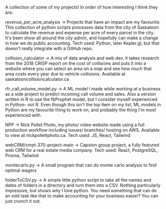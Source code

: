 A collection of some of my projects! In order of how interesting I think they are:

revenue_per_acre_analysis -> Projects that have an impact are my favourite. This collection of python scripts processes data from the city of Saskatoon to calculate the revenue and expense per acre of every parcel in the city. It's been show all around the city admin, and hopefully can make a change in how we do public accounting. Tech used: Python, later Kepler.gl, but that doesn't really integrate with a GitHub repo.

collision_calculator -> A mix of data analysis and web dev, it takes research from the 2018 CRISP report on the cost of collisions and puts it into a website where you can select an area on a map and see how much that area costs every year due to vehicle collisions. Available at saskatooncollisioncalculator.ca

rfr_call_volume_model.py -> A ML model I made while working at a business as a side project to predict incoming call volume and sales. Also a version written in R to use the fbProphet model, but I consider myself experienced in Python- not R. Even though this isn't the top item on my list, ML models in Python are my favourite thing to work on, and probably the thing I'm most experienced with. 

NPP -> Nick Pollet Photo, my photo/ video website made using a full production workflow including issues/ branches/ hosting on AWS. Available to view at nickpollettphoto.ca. Tech used: JS, React, Tailwind

webCRM/cmpt-370-project-main -> Capston group project, a fully featured web CRM for a real estate media company. Tech used: React, PostgreSQL, Prisma, Tailwind

montecarlo.py -> A small program that can do monte carlo analysis to find optimal wagers

folderToCSV.py -> A simple little python script to take all the names and dates of folders in a directory and turn them into a CSV. Nothing particularly impressive, but shows why I love python. You need something that can do an odd task like that to make accounting for your business easier? You can just crunch it out. 
